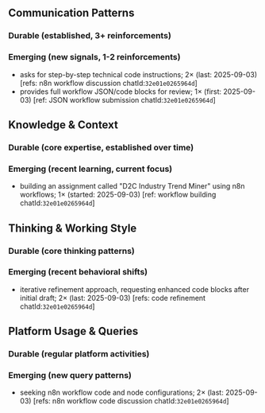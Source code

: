 ## Communication Patterns
### Durable (established, 3+ reinforcements)

### Emerging (new signals, 1-2 reinforcements)
- asks for step-by-step technical code instructions; 2× (last: 2025-09-03) [refs: n8n workflow discussion chatId:`32e01e0265964d`]
- provides full workflow JSON/code blocks for review; 1× (first: 2025-09-03) [ref: JSON workflow submission chatId:`32e01e0265964d`]

## Knowledge & Context
### Durable (core expertise, established over time)

### Emerging (recent learning, current focus)
- building an assignment called "D2C Industry Trend Miner" using n8n workflows; 1× (started: 2025-09-03) [ref: workflow building chatId:`32e01e0265964d`]

## Thinking & Working Style
### Durable (core thinking patterns)

### Emerging (recent behavioral shifts)
- iterative refinement approach, requesting enhanced code blocks after initial draft; 2× (last: 2025-09-03) [refs: code refinement chatId:`32e01e0265964d`]

## Platform Usage & Queries
### Durable (regular platform activities)

### Emerging (new query patterns)
- seeking n8n workflow code and node configurations; 2× (last: 2025-09-03) [refs: n8n workflow code discussion chatId:`32e01e0265964d`]